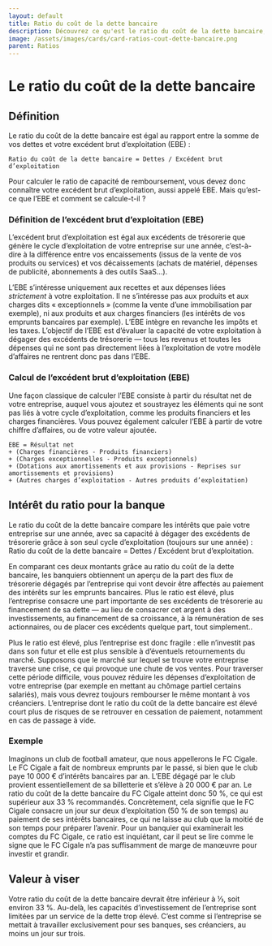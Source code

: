 ```yaml
---
layout: default
title: Ratio du coût de la dette bancaire
description: Découvrez ce qu'est le ratio du coût de la dette bancaire, et comment le calculer.
image: /assets/images/cards/card-ratios-cout-dette-bancaire.png
parent: Ratios
---
```


# Le ratio du coût de la dette bancaire

## Définition

Le ratio du coût de la dette bancaire est égal au rapport entre la somme de vos dettes et votre excédent brut d’exploitation (EBE) :

```
Ratio du coût de la dette bancaire = Dettes / Excédent brut d’exploitation
```

Pour calculer le ratio de capacité de remboursement, vous devez donc connaître votre excédent brut d’exploitation, aussi appelé EBE. Mais qu’est-ce que l’EBE et comment se calcule-t-il ?

### Définition de l’excédent brut d’exploitation (EBE)

L’excédent brut d’exploitation est égal aux excédents de trésorerie que génère le cycle d’exploitation de votre entreprise sur une année, c’est-à-dire à la différence entre vos encaissements (issus de la vente de vos produits ou services) et vos décaissements (achats de matériel, dépenses de publicité, abonnements à des outils SaaS…).

L’EBE s’intéresse uniquement aux recettes et aux dépenses liées _strictement_ à votre exploitation. Il ne s’intéresse pas aux produits et aux charges dits « exceptionnels » (comme la vente d’une immobilisation par exemple), ni aux produits et aux charges financiers (les intérêts de vos emprunts bancaires par exemple). L’EBE intègre en revanche les impôts et les taxes. L’objectif de l’EBE est d’évaluer la capacité de votre exploitation à dégager des excédents de trésorerie — tous les revenus et toutes les dépenses qui ne sont pas directement liées à l’exploitation de votre modèle d’affaires ne rentrent donc pas dans l’EBE.

### Calcul de l’excédent brut d’exploitation (EBE)

Une façon classique de calculer l’EBE consiste à partir du résultat net de votre entreprise, auquel vous ajoutez et soustrayez les éléments qui ne sont pas liés à votre cycle d’exploitation, comme les produits financiers et les charges financières. Vous pouvez également calculer l’EBE à partir de votre chiffre d’affaires, ou de votre valeur ajoutée.

```
EBE = Résultat net
+ (Charges financières - Produits financiers)
+ (Charges exceptionnelles - Produits exceptionnels)
+ (Dotations aux amortissements et aux provisions - Reprises sur amortissements et provisions)
+ (Autres charges d’exploitation - Autres produits d’exploitation)
```

## Intérêt du ratio pour la banque

Le ratio du coût de la dette bancaire compare les intérêts que paie votre entreprise sur une année, avec sa capacité à dégager des excédents de trésorerie grâce à son seul cycle d’exploitation (toujours sur une année) : Ratio du coût de la dette bancaire = Dettes / Excédent brut d’exploitation.

En comparant ces deux montants grâce au ratio du coût de la dette bancaire, les banquiers obtiennent un aperçu de la part des flux de trésorerie dégagés par l’entreprise qui vont devoir être affectés au paiement des intérêts sur les emprunts bancaires. Plus le ratio est élevé, plus l’entreprise consacre une part importante de ses excédents de trésorerie au financement de sa dette — au lieu de consacrer cet argent à des investissements, au financement de sa croissance, à la rémunération de ses actionnaires, ou de placer ces excédents quelque part, tout simplement..

Plus le ratio est élevé, plus l’entreprise est donc fragile : elle n’investit pas dans son futur et elle est plus sensible à d’éventuels retournements du marché. Supposons que le marché sur lequel se trouve votre entreprise traverse une crise, ce qui provoque une chute de vos ventes. Pour traverser cette période difficile, vous pouvez réduire les dépenses d’exploitation de votre entreprise (par exemple en mettant au chômage partiel certains salariés), mais vous devrez toujours rembourser le même montant à vos créanciers. L’entreprise dont le ratio du coût de la dette bancaire est élevé court plus de risques de se retrouver en cessation de paiement, notamment en cas de passage à vide.

### Exemple

Imaginons un club de football amateur, que nous appellerons le FC Cigale. Le FC Cigale a fait de nombreux emprunts par le passé, si bien que le club paye 10 000 € d’intérêts bancaires par an. L’EBE dégagé par le club provient essentiellement de sa billetterie et s’élève à 20 000 € par an. Le ratio du coût de la dette bancaire du FC Cigale atteint donc 50 %, ce qui est supérieur aux 33 % recommandés. Concrètement, cela signifie que le FC Cigale consacre un jour sur deux d’exploitation (50 % de son temps) au paiement de ses intérêts bancaires, ce qui ne laisse au club que la moitié de son temps pour préparer l’avenir. Pour un banquier qui examinerait les comptes du FC Cigale, ce ratio est inquiétant, car il peut se lire comme le signe que le FC Cigale n’a pas suffisamment de marge de manœuvre pour investir et grandir.

## Valeur à viser

Votre ratio du coût de la dette bancaire devrait être inférieur à ⅓, soit environ 33 %. Au-delà, les capacités d’investissement de l’entreprise sont limitées par un service de la dette trop élevé. C’est comme si l’entreprise se mettait à travailler exclusivement pour ses banques, ses créanciers, au moins un jour sur trois.

